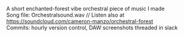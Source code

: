 A short enchanted-forest vibe orchestral piece of music I made  
Song file: Orchestralsound.wav  // Listen also at https://soundcloud.com/cameron-manzo/orchestral-forest  
Commits: hourly version control, DAW screenshots threaded in slack
